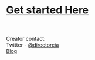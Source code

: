 # [Get started Here](https://github.com/directorcia/Office365/wiki/Start-Here)<br/><br/>
Creator contact:<br/>
Twitter - [@directorcia](https://www.twitter.com/directorcia)<br/>
[Blog](https://blog.ciaops.com)

